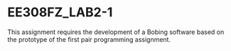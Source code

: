 # EE308FZ_LAB2-1
This assignment requires the development of a Bobing software based on the prototype of the first pair programming assignment.
